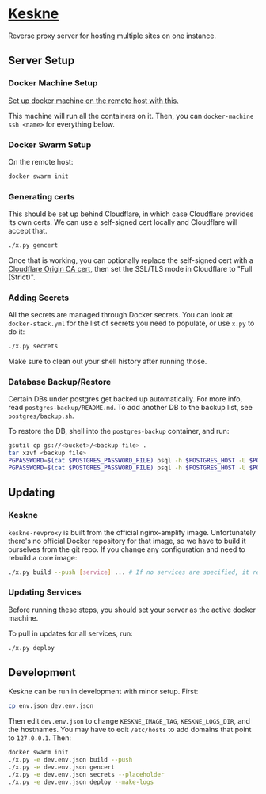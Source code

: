 # [Keskne](https://translate.google.com/#view=home&op=translate&sl=et&tl=en&text=keskne)

Reverse proxy server for hosting multiple sites on one instance.

## Server Setup

### Docker Machine Setup

[Set up docker machine on the remote host with this.](https://www.digitalocean.com/community/tutorials/how-to-provision-and-manage-remote-docker-hosts-with-docker-machine-on-ubuntu-16-04#step-3-%E2%80%94-provisioning-a-dockerized-host-using-docker-machine)

This machine will run all the containers on it. Then, you can `docker-machine ssh <name>` for everything below.

### Docker Swarm Setup

On the remote host:

```sh
docker swarm init
```

### Generating certs

This should be set up behind Cloudflare, in which case Cloudflare provides its own certs. We can use a self-signed cert locally and Cloudflare will accept that.

```sh
./x.py gencert
```

Once that is working, you can optionally replace the self-signed cert with a [Cloudflare Origin CA cert](https://support.cloudflare.com/hc/en-us/articles/115000479507#h_30e5cf09-6e98-48e1-a9f1-427486829feb), then set the SSL/TLS mode in Cloudflare to "Full (Strict)".

### Adding Secrets

All the secrets are managed through Docker secrets. You can look at `docker-stack.yml` for the list of secrets you need to populate, or use `x.py` to do it:

```sh
./x.py secrets
```

Make sure to clean out your shell history after running those.

### Database Backup/Restore

Certain DBs under postgres get backed up automatically. For more info, read `postgres-backup/README.md`. To add another DB to the backup list, see `postgres/backup.sh`.

To restore the DB, shell into the `postgres-backup` container, and run:

```sh
gsutil cp gs://<bucket>/<backup file> .
tar xzvf <backup file>
PGPASSWORD=$(cat $POSTGRES_PASSWORD_FILE) psql -h $POSTGRES_HOST -U $POSTGRES_USER -c "CREATE DATABASE gdlk;" # If necessary
PGPASSWORD=$(cat $POSTGRES_PASSWORD_FILE) psql -h $POSTGRES_HOST -U $POSTGRES_USER gdlk < backups/gdlk.bak<db>.bak
```

## Updating

### Keskne

`keskne-revproxy` is built from the official nginx-amplify image. Unfortunately there's no official Docker repository for that image, so we have to build it ourselves from the git repo. If you change any configuration and need to rebuild a core image:

```sh
./x.py build --push [service] ... # If no services are specified, it rebuilds/pushes all
```

### Updating Services

Before running these steps, you should set your server as the active docker machine.

To pull in updates for all services, run:

```sh
./x.py deploy
```

## Development

Keskne can be run in development with minor setup. First:

```sh
cp env.json dev.env.json
```

Then edit `dev.env.json` to change `KESKNE_IMAGE_TAG`, `KESKNE_LOGS_DIR`, and the hostnames. You may have to edit `/etc/hosts` to add domains that point to `127.0.0.1`. Then:

```sh
docker swarm init
./x.py -e dev.env.json build --push
./x.py -e dev.env.json gencert
./x.py -e dev.env.json secrets --placeholder
./x.py -e dev.env.json deploy --make-logs
```
